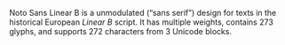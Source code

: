 Noto Sans Linear B is a unmodulated (“sans serif”) design for texts in the historical European _Linear B_ script. It has multiple weights, contains 273 glyphs, and supports 272 characters from 3 Unicode blocks.